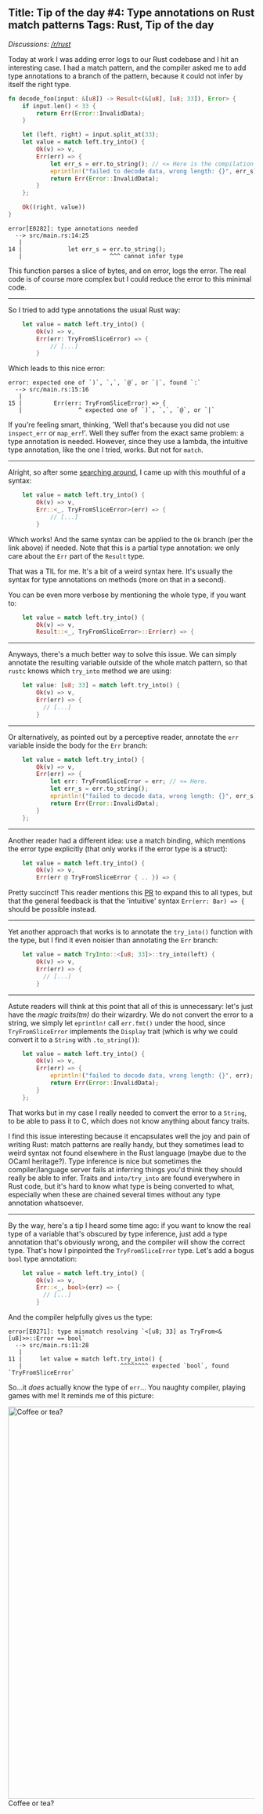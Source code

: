 Title: Tip of the day #4: Type annotations on Rust match patterns
Tags: Rust, Tip of the day
---

*Discussions: [/r/rust](https://old.reddit.com/r/rust/comments/1in1wyr/tip_of_the_day_4_type_annotations_on_rust_match/)*

Today at work I was adding error logs to our Rust codebase and I hit an interesting case. I had a match pattern, and the compiler asked me to add type annotations to a branch of the pattern, because it could not infer by itself the right type.

```rust
fn decode_foo(input: &[u8]) -> Result<(&[u8], [u8; 33]), Error> {
    if input.len() < 33 {
        return Err(Error::InvalidData);
    }

    let (left, right) = input.split_at(33);
    let value = match left.try_into() {
        Ok(v) => v,
        Err(err) => {
            let err_s = err.to_string(); // <= Here is the compilation error.
            eprintln!("failed to decode data, wrong length: {}", err_s);
            return Err(Error::InvalidData);
        }
    };

    Ok((right, value))
}
```

```
error[E0282]: type annotations needed
  --> src/main.rs:14:25
   |
14 |             let err_s = err.to_string();
   |                         ^^^ cannot infer type
```

This function parses a slice of bytes, and on error, logs the error. The real code is of course more complex but I could reduce the error to this minimal code.

---

So I tried to add type annotations the usual Rust way:

```rust
    let value = match left.try_into() {
        Ok(v) => v,
        Err(err: TryFromSliceError) => {
            // [...]
        }
```

Which leads to this nice error:

```
error: expected one of `)`, `,`, `@`, or `|`, found `:`
  --> src/main.rs:15:16
   |
15 |         Err(err: TryFromSliceError) => {
   |                ^ expected one of `)`, `,`, `@`, or `|`
```

If you're feeling smart, thinking, 'Well that's because you did not use `inspect_err` or `map_err`!'. Well they suffer from the exact same problem: a type annotation is needed. However, since they use a lambda, the intuitive type annotation, like the one I tried, works. But not for `match`.

---

Alright, so after some [searching around](https://users.rust-lang.org/t/type-annotation-on-match-pattern/49180/10), I came up with this mouthful of a syntax:

```rust
    let value = match left.try_into() {
        Ok(v) => v,
        Err::<_, TryFromSliceError>(err) => {
            // [...]
        }
```

Which works! And the same syntax can be applied to the `Ok` branch (per the link above) if needed. Note that this is a partial type annotation: we only care about the `Err` part of the `Result` type.

That was a TIL for me. It's a bit of a weird syntax here. It's usually the syntax for type annotations on methods (more on that in a second).

You can be even more verbose by mentioning the whole type, if you want to:

```rust
    let value = match left.try_into() {
        Ok(v) => v,
        Result::<_, TryFromSliceError>::Err(err) => {
```

---

Anyways, there's a much better way to solve this issue. We can simply  annotate the resulting variable outside of the whole match pattern, so that `rustc` knows which `try_into` method we are using:

```rust
    let value: [u8; 33] = match left.try_into() {
        Ok(v) => v,
        Err(err) => {
          // [...]
        }
```

---

Or alternatively, as pointed out by a perceptive reader, annotate the `err` variable inside the body for the `Err` branch:

```rust
    let value = match left.try_into() {
        Ok(v) => v,
        Err(err) => {
            let err: TryFromSliceError = err; // <= Here.
            let err_s = err.to_string();
            eprintln!("failed to decode data, wrong length: {}", err_s);
            return Err(Error::InvalidData);
        }
    };
```

---

Another reader had a different idea: use a match binding, which mentions the error type explicitly (that only works if the error type is a struct):

```rust
    let value = match left.try_into() {
        Ok(v) => v,
        Err(err @ TryFromSliceError { .. }) => {
```

Pretty succinct! This reader mentions this [PR](https://github.com/rust-lang/rfcs/pull/3753) to expand this to all types, but that the general feedback is that the 'intuitive' syntax `Err(err: Bar) => {` should be possible instead.

---

Yet another approach that works is to annotate the `try_into()` function with the type, but I find it even noisier than annotating the `Err` branch:

```rust
    let value = match TryInto::<[u8; 33]>::try_into(left) {
        Ok(v) => v,
        Err(err) => {
          // [...]
        }
```

---

Astute readers will think at this point that all of this is unnecessary: let's just have the *magic traits(tm)* do their wizardry. We do not convert the error to a string, we simply let `eprintln!` call `err.fmt()` under the hood, since `TryFromSliceError` implements the `Display` trait (which is why we could convert it to a `String` with `.to_string()`):

```rust
    let value = match left.try_into() {
        Ok(v) => v,
        Err(err) => {
            eprintln!("failed to decode data, wrong length: {}", err);
            return Err(Error::InvalidData);
        }
    };
```

That works but in my case I really needed to convert the error to a `String`, to be able to pass it to C, which does not know anything about fancy traits.


I find this issue interesting because it encapsulates well the joy and pain of writing Rust: match patterns are really handy, but they sometimes lead to weird syntax not found elsewhere in the Rust language (maybe due to the OCaml heritage?). Type inference is nice but sometimes the compiler/language server fails at inferring things you'd think they should really be able to infer. Traits and `into/try_into` are found everywhere in Rust code, but it's hard to know what type is being converted to what, especially when these are chained several times without any type annotation whatsoever.

---

By the way, here's a tip I heard some time ago: if you want to know the real type of a variable that's obscured by type inference, just add a type annotation that's obviously wrong, and the compiler will show the correct type. That's how I pinpointed the `TryFromSliceError` type. Let's add a bogus `bool` type annotation:

```rust
    let value = match left.try_into() {
        Ok(v) => v,
        Err::<_, bool>(err) => {
          // [...]
        }
```

And the compiler helpfully gives us the type:

```
error[E0271]: type mismatch resolving `<[u8; 33] as TryFrom<&[u8]>>::Error == bool`
  --> src/main.rs:11:28
   |
11 |     let value = match left.try_into() {
   |                            ^^^^^^^^ expected `bool`, found `TryFromSliceError`
```

So...it *does* actually know the type of `err`... You naughty compiler, playing games with me! It reminds me of this picture:

<img style="height:50rem" src="coffee_or_tea.png" alt="Coffee or tea?">Coffee or tea?

